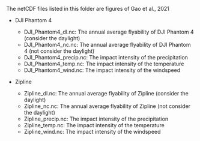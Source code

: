 The netCDF files listed in this folder are figures of Gao et al., 2021

- DJI Phantom 4
  - DJI_Phantom4_dl.nc: The annual average flyability of DJI Phantom 4 (consider the daylight) 
  - DJI_Phantom4_nc.nc: The annual average flyability of DJI Phantom 4 (not consider the daylight)
  - DJI_Phantom4_precip.nc: The impact intensity of the precipitation 
  - DJI_Phantom4_temp.nc: The impact intensity of the temperature
  - DJI_Phantom4_wind.nc: The impact intensity of the windspeed 

- Zipline
  - Zipline_dl.nc: The annual average flyability of Zipline (consider the daylight) 
  - Zipline_nc.nc: The annual average flyability of Zipline (not consider the daylight)
  - Zipline_precip.nc: The impact intensity of the precipitation 
  - Zipline_temp.nc: The impact intensity of the temperature
  - Zipline_wind.nc: The impact intensity of the windspeed 
